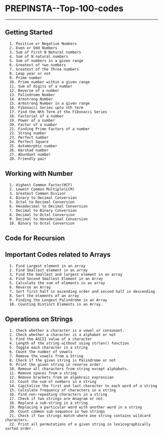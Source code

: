 # PREPINSTA--Top-100-codes
--------------------------------------
## Getting Started
      1. Positive or Negative Numbers
      2. Even or Odd Numbers
      3. Sum of First N Natural numbers
      4. Sum of N natural numbers
      5. Sum of numbers in a given range
      6. Greatest of two numbers
      7. Greatest of the Three numbers
      8. Leap year or not
      9. Prime number
      10. Prime number within a given range
      11. Sum of digits of a number
      12. Reverse of a number
      13. Palindrome Number
      14. Armstrong Number
      15. Armstrong Number in a given range
      16. Fibonacci Series upto nth term
      17. Find the Nth Term of the Fibonacci Series
      18. Factorial of a number
      19. Power of a number
      20. Factor of a number
      21. Finding Prime Factors of a number
      22. Strong number
      23. Perfect number
      24. Perfect Square
      25. Automorphic number
      26. Harshad number
      27. Abundant number
      28. Friendly pair
      
## Working with Number
      1. Highest Common Factor(HCF)
      2. Lowest Common Multiple(LCM)
      3. Greatest Common Divisor
      4. Binary to Decimal Conversion
      5. Octal to Decimal Conversion
      6. Hexadecimal to Decimal Conversion
      7. Decimal to Binary Conversion
      8. Decimal to Octal Conversion
      9. Decimal to Hexadecimal Conversion
      10. Binary to Octal Conversion

## Code for Recursion

## Important Codes related to Arrays
      1. Find Largest element in an array
      2. Find Smallest element in an array
      3. Find the Smallest and largest element in an array
      4. Find Second Smallest Element in an Array
      5. Calculate the sum of elements in an array
      6. Reverse an Array
      7. Sort first half in ascending order and second half in descending
      8. Sort the elements of an array
      9. Finding the Longest Palindrome in an Array
      10. Counting Distinct Elements in an Array.

## Operations on Strings
      1. Check whether a character is a vowel or consonant.
      2. Check whether a character is a alphabet or not
      3. Find the ASCII value of a character
      4. Length of the string without using strlen() function
      5. Toggle each character in a string
      6. Count the number of vowels
      7. Remove the vowels from a String
      8. Check if the given string is Palindrome or not
      9. Print the given string in reverse order.
      10. Remove all characters from string except alphabets.
      11. Remove spaces from a string
      12. Remove brackets from an algebraic expression
      13. Count the sum of numbers in a string
      14. Capitalize the first and last character to each word of a string
      15. Calculate frequency of characters in a string
      16. Find non-repeating characters in a string
      17. Check if two strings are Anagram or not.
      18. Replace a sub-string in a string
      19. Replacing a particular word with another word in a string
      20. Count common sub-sequence in two strings
      21. Check if two strings match where one string contains wildcard characters.
      22. Print all permutations of a given string in lexicographically sorted order.